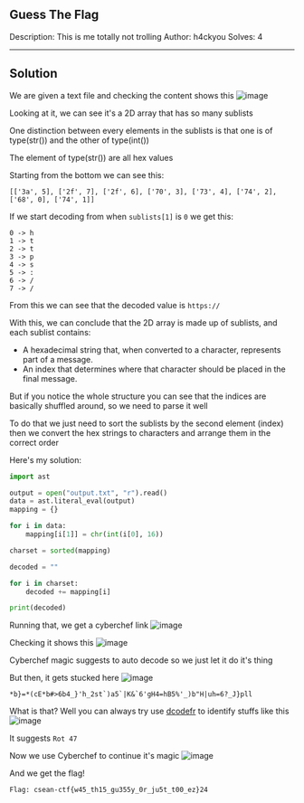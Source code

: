 ## Guess The Flag

Description: This is me totally not trolling
Author: h4ckyou
Solves: 4

---
Solution
---

We are given a text file and checking the content shows this
![image](https://github.com/user-attachments/assets/d66217bd-0252-4f6e-b71f-583260abdf34)

Looking at it, we can see it's a 2D array that has so many sublists

One distinction between every elements in the sublists is that one is of type(str()) and the other of type(int())

The element of type(str()) are all hex values 

Starting from the bottom we can see this:

```
[['3a', 5], ['2f', 7], ['2f', 6], ['70', 3], ['73', 4], ['74', 2], ['68', 0], ['74', 1]]
```

If we start decoding from when `sublists[1]` is `0` we get this:

```
0 -> h
1 -> t
2 -> t
3 -> p
4 -> s
5 -> :
6 -> /
7 -> /
```

From this we can see that the decoded value is `https://`

With this, we can conclude that the 2D array is made up of sublists, and each sublist contains:
- A hexadecimal string that, when converted to a character, represents part of a message.
- An index that determines where that character should be placed in the final message.


But if you notice the whole structure you can see that the indices are basically shuffled around, so we need to parse it well

To do that we just need to sort the sublists by the second element (index) then we convert the hex strings to characters and arrange them in the correct order

Here's my solution:

```python
import ast

output = open("output.txt", "r").read()
data = ast.literal_eval(output) 
mapping = {}

for i in data:
    mapping[i[1]] = chr(int(i[0], 16))

charset = sorted(mapping)

decoded = ""

for i in charset:
    decoded += mapping[i]

print(decoded)
```

Running that, we get a cyberchef link
![image](https://github.com/user-attachments/assets/5067610d-4e03-4ae1-aba9-dfbb9268c606)

Checking it shows this
![image](https://github.com/user-attachments/assets/c1e22261-5d6b-403d-8558-1639ff39beb3)

Cyberchef magic suggests to auto decode so we just let it do it's thing

But then, it gets stucked here
![image](https://github.com/user-attachments/assets/aab6781c-6d13-4607-8e8d-90d31385cd71)

```
*b}=*(cE*b#>6b4_}'h_2st`)a5`|K&`6'gH4=hB5%'_)b"H|uh=6?_J}pll
```

What is that? Well you can always try use [dcodefr](https://www.dcode.fr/cipher-identifier) to identify stuffs like this
![image](https://github.com/user-attachments/assets/51df86f2-df1b-4d10-ba8e-7397ff4c9159)

It suggests `Rot 47`

Now we use Cyberchef to continue it's magic
![image](https://github.com/user-attachments/assets/8abdd83d-f698-4688-b1d5-7dd199067a1a)

And we get the flag!

```
Flag: csean-ctf{w45_th15_gu355y_0r_ju5t_t00_ez}24
```
